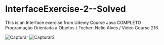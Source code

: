 # InterfaceExercise-2--Solved
 This is an Interface exercise from Udemy 
 Course Java COMPLETO Programação Orientada a Objetos / Techer: Nelio Alves / Video Course 216. 

![Capturar](https://user-images.githubusercontent.com/101358552/170584979-44be4c6b-220d-44d8-b322-5126fa5530c1.PNG)
![Capturar2](https://user-images.githubusercontent.com/101358552/170584991-13c51ff6-76ff-42a1-8881-5a001ffb9a39.PNG)
